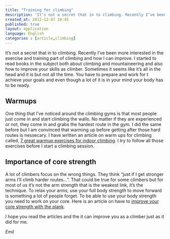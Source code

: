 ```yaml
---
title: "Training for climbing"
description: 'It’s not a secret that in to climbing. Recently I’ve been more interested in the exercise and training part of climbing and how I can improve. I started to read books in the subject both about climbing and mountaineering and also how to improve your skills as climber. Sometimes it seems like it’s all in the head and it is but not all the time.'
created_at: 2012-12-07 19:45
published: true
layout: application
language: English
categories : [article,climbing]
---
```


It’s not a secret that in to climbing. Recently I’ve been more interested in the exercise and training part of climbing and how I can improve. I started to read books in the subject both about climbing and mountaineering and also how to improve your skills as climber. Sometimes it seems like it’s all in the head and it is but not all the time. You have to prepare and work for t achieve your goals and even though a lot of it is in your mind your body has to be ready.

## Warmups

One thing that I’ve noticed around the climbing gyms is that most people just come in and start climbing the walls. No matter if they are experienced or not, they come in and grabs the hardest route in the gym. I did the same before but I am convinced that warming up before getting after those hard routes is nessecary. I have written an article on warm ups for climbing called, [7 great warmup exercises for indoor climbing](http://www.squidoo.com/7-great-climbing-warmup-exercises). I try to follow all those exercises before I start a climbing session.

## Importance of core strength

A lot of climbers focus on the wrong things. They think “just if I get stronger arms I’ll climb harder routes...”. That could be true for some climbers but for most of us it’s not the arm strength that is the weakest link, it’s the technique. To relax your arms, use your full body strength to move forward is something a lot of people forget. To be able to use your body strength you need to work on your core. Here is an article on have to [improve your core strength with the plank](http://www.squidoo.com/how-to-strengthen-your-core-muscles-for-rock-climbing).

I hope you read the articles and the it can improve you as a climber just as it did for me.

_Emil_